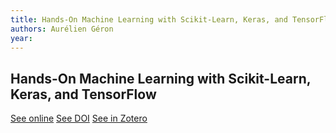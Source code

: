 ```yaml
---
title: Hands-On Machine Learning with Scikit-Learn, Keras, and TensorFlow
authors: Aurélien Géron
year: 
---
```


## Hands-On Machine Learning with Scikit-Learn, Keras, and TensorFlow

[See online]()
[See DOI]()
[See in Zotero](zotero://select/items/@geronHandsOnMachineLearning)